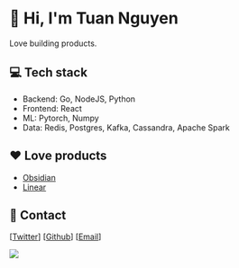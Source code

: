 #  👋 Hi, I'm Tuan Nguyen

Love building products.

## 💻 Tech stack

- Backend: Go, NodeJS, Python
- Frontend: React
- ML: Pytorch, Numpy
- Data: Redis, Postgres, Kafka, Cassandra, Apache Spark

## ❤ Love products

- [Obsidian](https://obsidian.md/)
- [Linear](https://linear.app/)

## 📝 Contact

[[Twitter](https://twitter.com/tuan3w)] [[Github](https://github.com/tuan3w)] [[Email](mailto:tuannd.dev@gmail.com)]

![](https://komarev.com/ghpvc/?username=tuan3w)
